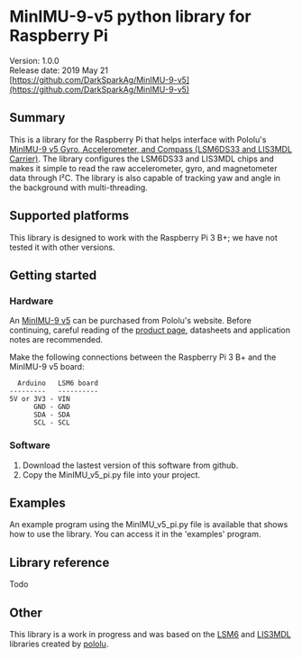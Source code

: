 # MinIMU-9-v5 python library for Raspberry Pi

Version: 1.0.0<br>
Release date: 2019 May 21<br>
[https://github.com/DarkSparkAg/MinIMU-9-v5](https://github.com/DarkSparkAg/MinIMU-9-v5)

## Summary

This is a library for the Raspberry Pi that helps interface with Pololu's [MinIMU-9 v5 Gyro, Accelerometer, and Compass (LSM6DS33 and LIS3MDL Carrier)](https://www.pololu.com/product/2738/resources). The library configures the LSM6DS33 and LIS3MDL chips and makes it simple to read the raw accelerometer, gyro, and magnetometer data through I&sup2;C.  The library is also capable of tracking yaw and angle in the background with multi-threading.

## Supported platforms

This library is designed to work with the Raspberry Pi 3 B+; we have not tested it with other versions.

## Getting started

### Hardware

An [MinIMU-9 v5](https://www.pololu.com/product/2738/resources) can be purchased from Pololu's website.  Before continuing, careful reading of the [product page](https://www.pololu.com/product/2738/resources), datasheets and application notes are recommended.

Make the following connections between the Raspberry Pi 3 B+ and the MinIMU-9 v5 board:

      Arduino   LSM6 board
    ---------   ----------
    5V or 3V3 - VIN
          GND - GND
          SDA - SDA
          SCL - SCL

### Software

1. Download the lastest version of this software from github.
2. Copy the MinIMU_v5_pi.py file into your project.

## Examples

An example program using the MinIMU_v5_pi.py file is available that shows how to use the library. You can access it in the 'examples' program.

## Library reference

Todo

## Other

This library is a work in progress and was based on the [LSM6](https://github.com/pololu/lsm6-arduino) and [LIS3MDL](https://github.com/pololu/lis3mdl-arduino) libraries created by [pololu](https://github.com/pololu).
